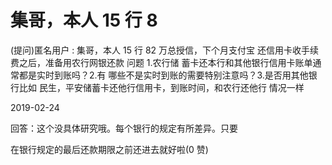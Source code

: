 # 集哥，本人 15 行 8

(提问)匿名用户 : 集哥，本人 15 行 82 万总授信，下个月支付宝 还信用卡收手续费之后，准备用农行网银还款 问题 1.农行储 蓄卡还本行和其他银行信用卡账单通常都是实时到账吗？2.有 哪些不是实时到账的需要特别注意吗？3.是否用其他银行比如 民生，平安储蓄卡还他行信用卡，到账时间，和农行还他行 情况一样

2019-02-24

回答：这个没具体研究哦。每个银行的规定有所差异。只要

在银行规定的最后还款期限之前还进去就好啦(0 赞)